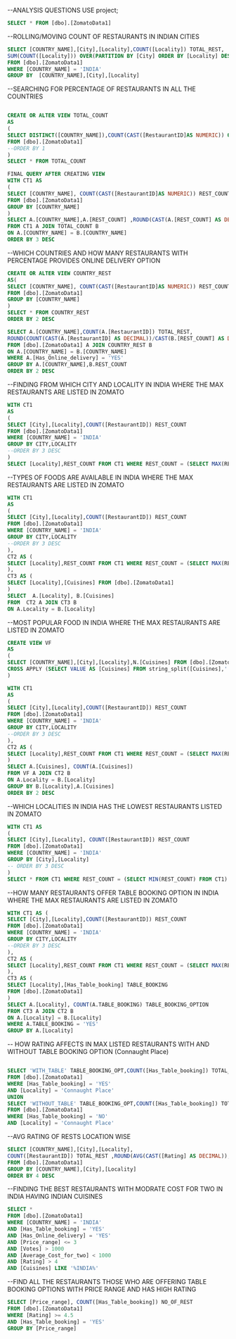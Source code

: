 --ANALYSIS QUESTIONS
USE project;

````sql
SELECT * FROM [dbo].[ZomatoData1]
````




--ROLLING/MOVING COUNT OF RESTAURANTS IN INDIAN CITIES
````sql
SELECT [COUNTRY_NAME],[City],[Locality],COUNT([Locality]) TOTAL_REST,
SUM(COUNT([Locality])) OVER(PARTITION BY [City] ORDER BY [Locality] DESC)
FROM [dbo].[ZomatoData1]
WHERE [COUNTRY_NAME] = 'INDIA'
GROUP BY  [COUNTRY_NAME],[City],[Locality]
````


--SEARCHING FOR PERCENTAGE OF RESTAURANTS IN ALL THE COUNTRIES
````sql

CREATE OR ALTER VIEW TOTAL_COUNT
AS
(
SELECT DISTINCT([COUNTRY_NAME]),COUNT(CAST([RestaurantID]AS NUMERIC)) OVER() TOTAL_REST
FROM [dbo].[ZomatoData1]
--ORDER BY 1
)
SELECT * FROM TOTAL_COUNT

FINAL QUERY AFTER CREATING VIEW
WITH CT1 AS
(
SELECT [COUNTRY_NAME], COUNT(CAST([RestaurantID]AS NUMERIC)) REST_COUNT
FROM [dbo].[ZomatoData1]
GROUP BY [COUNTRY_NAME]
)
SELECT A.[COUNTRY_NAME],A.[REST_COUNT] ,ROUND(CAST(A.[REST_COUNT] AS DECIMAL)/CAST(B.[TOTAL_REST]AS DECIMAL)*100,2)
FROM CT1 A JOIN TOTAL_COUNT B
ON A.[COUNTRY_NAME] = B.[COUNTRY_NAME]
ORDER BY 3 DESC
````


--WHICH COUNTRIES AND HOW MANY RESTAURANTS WITH PERCENTAGE PROVIDES ONLINE DELIVERY OPTION

````sql
CREATE OR ALTER VIEW COUNTRY_REST
AS(
SELECT [COUNTRY_NAME], COUNT(CAST([RestaurantID]AS NUMERIC)) REST_COUNT
FROM [dbo].[ZomatoData1]
GROUP BY [COUNTRY_NAME]
)
SELECT * FROM COUNTRY_REST
ORDER BY 2 DESC

SELECT A.[COUNTRY_NAME],COUNT(A.[RestaurantID]) TOTAL_REST, 
ROUND(COUNT(CAST(A.[RestaurantID] AS DECIMAL))/CAST(B.[REST_COUNT] AS DECIMAL)*100, 2)
FROM [dbo].[ZomatoData1] A JOIN COUNTRY_REST B
ON A.[COUNTRY_NAME] = B.[COUNTRY_NAME]
WHERE A.[Has_Online_delivery] = 'YES'
GROUP BY A.[COUNTRY_NAME],B.REST_COUNT
ORDER BY 2 DESC
````


--FINDING FROM WHICH CITY AND LOCALITY IN INDIA WHERE THE MAX RESTAURANTS ARE LISTED IN ZOMATO

````sql
WITH CT1
AS
(
SELECT [City],[Locality],COUNT([RestaurantID]) REST_COUNT
FROM [dbo].[ZomatoData1]
WHERE [COUNTRY_NAME] = 'INDIA'
GROUP BY CITY,LOCALITY
--ORDER BY 3 DESC
)
SELECT [Locality],REST_COUNT FROM CT1 WHERE REST_COUNT = (SELECT MAX(REST_COUNT) FROM CT1)
````

--TYPES OF FOODS ARE AVAILABLE IN INDIA WHERE THE MAX RESTAURANTS ARE LISTED IN ZOMATO

````sql
WITH CT1
AS
(
SELECT [City],[Locality],COUNT([RestaurantID]) REST_COUNT
FROM [dbo].[ZomatoData1]
WHERE [COUNTRY_NAME] = 'INDIA'
GROUP BY CITY,LOCALITY
--ORDER BY 3 DESC
),
CT2 AS (
SELECT [Locality],REST_COUNT FROM CT1 WHERE REST_COUNT = (SELECT MAX(REST_COUNT) FROM CT1)
),
CT3 AS (
SELECT [Locality],[Cuisines] FROM [dbo].[ZomatoData1]
)
SELECT  A.[Locality], B.[Cuisines]
FROM  CT2 A JOIN CT3 B
ON A.Locality = B.[Locality]
````


--MOST POPULAR FOOD IN INDIA WHERE THE MAX RESTAURANTS ARE LISTED IN ZOMATO

````sql
CREATE VIEW VF 
AS
(
SELECT [COUNTRY_NAME],[City],[Locality],N.[Cuisines] FROM [dbo].[ZomatoData1]
CROSS APPLY (SELECT VALUE AS [Cuisines] FROM string_split([Cuisines],'|')) N
)

WITH CT1
AS
(
SELECT [City],[Locality],COUNT([RestaurantID]) REST_COUNT
FROM [dbo].[ZomatoData1]
WHERE [COUNTRY_NAME] = 'INDIA'
GROUP BY CITY,LOCALITY
--ORDER BY 3 DESC
),
CT2 AS (
SELECT [Locality],REST_COUNT FROM CT1 WHERE REST_COUNT = (SELECT MAX(REST_COUNT) FROM CT1)
)
SELECT A.[Cuisines], COUNT(A.[Cuisines])
FROM VF A JOIN CT2 B
ON A.Locality = B.[Locality]
GROUP BY B.[Locality],A.[Cuisines]
ORDER BY 2 DESC
````


--WHICH LOCALITIES IN INDIA HAS THE LOWEST RESTAURANTS LISTED IN ZOMATO

````sql
WITH CT1 AS
(
SELECT [City],[Locality], COUNT([RestaurantID]) REST_COUNT
FROM [dbo].[ZomatoData1]
WHERE [COUNTRY_NAME] = 'INDIA'
GROUP BY [City],[Locality]
-- ORDER BY 3 DESC
)
SELECT * FROM CT1 WHERE REST_COUNT = (SELECT MIN(REST_COUNT) FROM CT1) ORDER BY CITY
````


--HOW MANY RESTAURANTS OFFER TABLE BOOKING OPTION IN INDIA WHERE THE MAX RESTAURANTS ARE LISTED IN ZOMATO

````sql
WITH CT1 AS (
SELECT [City],[Locality],COUNT([RestaurantID]) REST_COUNT
FROM [dbo].[ZomatoData1]
WHERE [COUNTRY_NAME] = 'INDIA'
GROUP BY CITY,LOCALITY
--ORDER BY 3 DESC
),
CT2 AS (
SELECT [Locality],REST_COUNT FROM CT1 WHERE REST_COUNT = (SELECT MAX(REST_COUNT) FROM CT1)
),
CT3 AS (
SELECT [Locality],[Has_Table_booking] TABLE_BOOKING
FROM [dbo].[ZomatoData1]
)
SELECT A.[Locality], COUNT(A.TABLE_BOOKING) TABLE_BOOKING_OPTION
FROM CT3 A JOIN CT2 B
ON A.[Locality] = B.[Locality]
WHERE A.TABLE_BOOKING = 'YES'
GROUP BY A.[Locality]
````


-- HOW RATING AFFECTS IN MAX LISTED RESTAURANTS WITH AND WITHOUT TABLE BOOKING OPTION (Connaught Place)

````sql

SELECT 'WITH_TABLE' TABLE_BOOKING_OPT,COUNT([Has_Table_booking]) TOTAL_REST, ROUND(AVG([Rating]),2) AVG_RATING
FROM [dbo].[ZomatoData1]
WHERE [Has_Table_booking] = 'YES'
AND [Locality] = 'Connaught Place'
UNION
SELECT 'WITHOUT_TABLE' TABLE_BOOKING_OPT,COUNT([Has_Table_booking]) TOTAL_REST, ROUND(AVG([Rating]),2) AVG_RATING
FROM [dbo].[ZomatoData1]
WHERE [Has_Table_booking] = 'NO'
AND [Locality] = 'Connaught Place'
````


--AVG RATING OF RESTS LOCATION WISE

````sql
SELECT [COUNTRY_NAME],[City],[Locality], 
COUNT([RestaurantID]) TOTAL_REST ,ROUND(AVG(CAST([Rating] AS DECIMAL)),2) AVG_RATING
FROM [dbo].[ZomatoData1]
GROUP BY [COUNTRY_NAME],[City],[Locality]
ORDER BY 4 DESC
````


--FINDING THE BEST RESTAURANTS WITH MODRATE COST FOR TWO IN INDIA HAVING INDIAN CUISINES

````sql
SELECT *
FROM [dbo].[ZomatoData1]
WHERE [COUNTRY_NAME] = 'INDIA'
AND [Has_Table_booking] = 'YES'
AND [Has_Online_delivery] = 'YES'
AND [Price_range] <= 3
AND [Votes] > 1000
AND [Average_Cost_for_two] < 1000
AND [Rating] > 4
AND [Cuisines] LIKE '%INDIA%'
````


--FIND ALL THE RESTAURANTS THOSE WHO ARE OFFERING TABLE BOOKING OPTIONS WITH PRICE RANGE AND HAS HIGH RATING

````sql
SELECT [Price_range], COUNT([Has_Table_booking]) NO_OF_REST
FROM [dbo].[ZomatoData1]
WHERE [Rating] >= 4.5
AND [Has_Table_booking] = 'YES'
GROUP BY [Price_range] 
````
